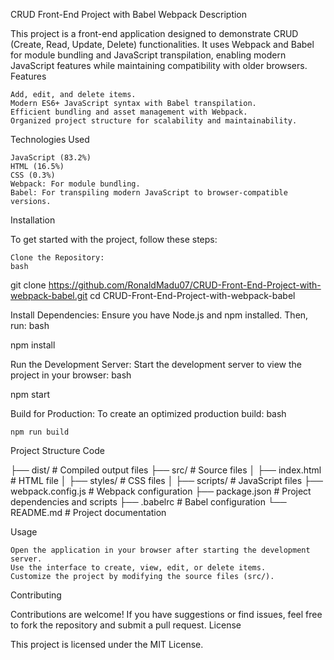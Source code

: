 CRUD Front-End Project with Babel Webpack
Description

This project is a front-end application designed to demonstrate CRUD (Create, Read, Update, Delete) functionalities. It uses Webpack and Babel for module bundling and JavaScript transpilation, enabling modern JavaScript features while maintaining compatibility with older browsers.
Features

    Add, edit, and delete items.
    Modern ES6+ JavaScript syntax with Babel transpilation.
    Efficient bundling and asset management with Webpack.
    Organized project structure for scalability and maintainability.

Technologies Used

    JavaScript (83.2%)
    HTML (16.5%)
    CSS (0.3%)
    Webpack: For module bundling.
    Babel: For transpiling modern JavaScript to browser-compatible versions.

Installation

To get started with the project, follow these steps:

    Clone the Repository:
    bash

git clone https://github.com/RonaldMadu07/CRUD-Front-End-Project-with-webpack-babel.git
cd CRUD-Front-End-Project-with-webpack-babel

Install Dependencies: Ensure you have Node.js and npm installed. Then, run:
bash

npm install

Run the Development Server: Start the development server to view the project in your browser:
bash

npm start

Build for Production: To create an optimized production build:
bash

    npm run build

Project Structure
Code

├── dist/           # Compiled output files
├── src/            # Source files
│   ├── index.html  # HTML file
│   ├── styles/     # CSS files
│   ├── scripts/    # JavaScript files
├── webpack.config.js # Webpack configuration
├── package.json    # Project dependencies and scripts
├── .babelrc        # Babel configuration
└── README.md       # Project documentation

Usage

    Open the application in your browser after starting the development server.
    Use the interface to create, view, edit, or delete items.
    Customize the project by modifying the source files (src/).

Contributing

Contributions are welcome! If you have suggestions or find issues, feel free to fork the repository and submit a pull request.
License

This project is licensed under the MIT License.
